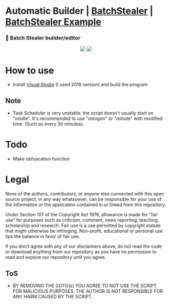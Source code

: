 # Automatic Builder | [BatchStealer](https://github.com/Takaovi/BatchStealer) | [BatchStealer Example](https://github.com/Takaovi/BatchStealer-Example)

### 📜 Batch Stealer builder/editor

  <p align="center">
  <img src="https://i.imgur.com/salTNxU.png">
  <img src="https://madewithlove.now.sh/fi?heart=true&colorB=%23387fdc&template=plastic">
  </p>

# How to use

* Install [Visual Studio](https://visualstudio.microsoft.com/vs/community/) (I used 2019 version) and build the program

## Note

* Task Scheduler is very unstable, the script doesn't usually start on "onidle". It's recommended to use "onlogon" or "minute" with modified time. (Such as every 30 minutes).

# Todo
* Make obfuscation function

# Legal

None of the authors, contributors, or anyone else connected with this open source project, in any way whatsoever, can be responsible for your use of the information or the application contained in or linked from this repository.

Under Section 107 of the Copyright Act 1976, allowance is made for "fair use" for purposes such as criticism, comment, news reporting, teaching, scholarship and research. Fair use is a use permitted by copyright statute that might otherwise be infringing. Non-profit, educational or personal use tips the balance in favor of fair use.

If you don't agree with any of our disclaimers above, do not read the code or download anything from our repository as you have no permission to read and explore our repository until you agree.

## ToS

* BY REMOVING THE GOTO(s) YOU AGREE TO NOT USE THE SCRIPT FOR MALICIOUS PURPOSES. THE AUTHOR IS NOT RESPONSIBLE FOR ANY HARM CAUSED BY THE SCRIPT.
